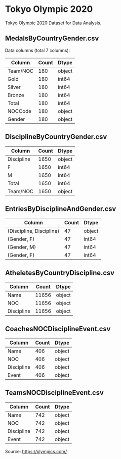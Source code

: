 # Tokyo Olympic 2020

Tokyo Olympic 2020 Dataset for Data Analysis.

## MedalsByCountryGender.csv 

Data columns (total 7 columns):

|Column | Count | Dtype |
|-------|------ | ------ |
Team/NOC | 180   |  object
Gold   |   180   | int64 
Silver  |  180   |  int64 
Bronze |   180   |  int64 
Total  |   180  | int64 
NOCCode |  180  |object
Gender |   180   |  object

## DisciplineByCountryGender.csv
|Column | Count | Dtype |
|-------|------ | ------ |
Discipline | 1650   |  object
F   |   1650   | int64 
M  |  1650   |  int64 
Total  |   1650  | int64 
Team/NOC |  1650  |object

## EntriesByDisciplineAndGender.csv
|Column | Count | Dtype |
|-------|------ | ------ |
(Discipline, Discipline) | 47   |  object
(Gender, F)   |   47   | int64 
(Gender, M) |  47   |  int64 
(Gender, F)  |   47  | int64 

## AtheletesByCountryDiscipline.csv
|Column | Count | Dtype |
|-------|------ | ------ |
Name | 11656   |  object
NOC  |   11656   | object 
Discipline |  11656   |  object 

## CoachesNOCDisciplineEvent.csv
|Column | Count | Dtype |
|-------|------ | ------ |
Name | 406   |  object
NOC  |   406   | object 
Discipline |  406   |  object 
Event |  406   |  object 

## TeamsNOCDisciplineEvent.csv
|Column | Count | Dtype |
|-------|------ | ------ |
Name | 742   |  object
NOC  |   742   | object 
Discipline |  742   |  object 
Event |  742   |  object 


Source: https://olympics.com/

